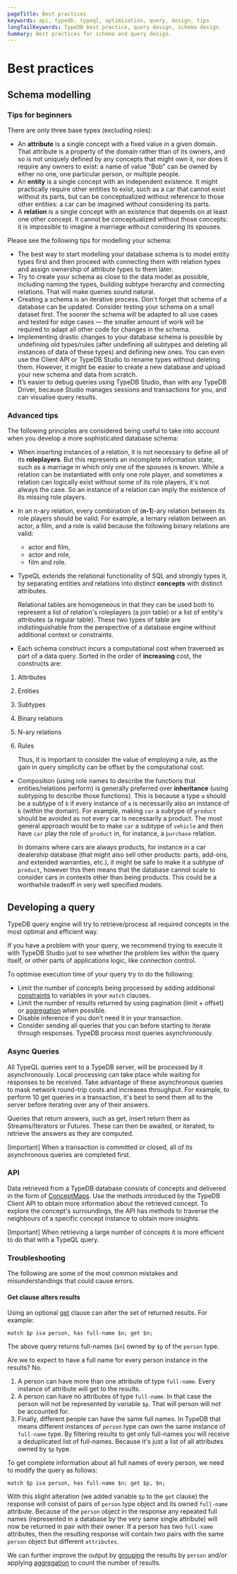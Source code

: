 ```yaml
---
pageTitle: Best practices
keywords: api, typedb, typeql, optimization, query, design, tips
longTailKeywords: TypeDB best practice, query design, schema design
Summary: Best practices for schema and query design.
---
```


# Best practices

## Schema modelling

### Tips for beginners

There are only three base types (excluding roles):

* An **attribute** is a single concept with a fixed value in a given domain. That attribute is a property of the domain rather than of its 
  owners, and so is not uniquely defined by any concepts that might own it, nor does it require any owners to exist: a name of value "Bob" can be owned by either no one, one particular person, or multiple people.
* An **entity** is a single concept with an independent existence. It might practically require other entities to 
  exist, such as a car that cannot exist without its parts, but can be conceptualized without reference to those 
  other entities: a car can be imagined without considering its parts.
* A **relation** is a single concept with an existence that depends on at least one other concept. It cannot be 
  conceptualized without those concepts: it is impossible to imagine a marriage without considering its spouses.

Please see the following tips for modelling your schema:

* The best way to start modelling your database schema is to model entity types first and then proceed with connecting 
  them with relation types and assign ownership of attribute types to them later.
* Try to create your schema as close to the data model as possible, including naming the types, building subtype 
  hierarchy and connecting relations. That will make queries sound natural.
* Creating a schema is an iterative process. Don't forget that schema of a database can be updated. Consider testing your schema on a 
  small dataset first. The sooner the schema will be adapted to all use cases and tested for edge cases — the 
  smaller amount of work will be required to adapt all other code for changes in the schema.
* Implementing drastic changes to your database schema is possible by undefining old types/rules (after undefining 
  all subtypes and deleting all instances of data of these types) and defining new ones. You can even use the Client API 
  or TypeDB Studio to rename types without deleting them. However, it might be easier to create a new database and 
  upload your new schema and data from scratch.
* It’s easier to debug queries using TypeDB Studio, than with any TypeDB Driver, because Studio manages sessions 
  and transactions for you, and can visualise query results.

### Advanced tips

The following principles are considered being useful to take into account when you develop a more sophisticated 
database schema:

* When inserting instances of a relation, it is not necessary to define all of its **roleplayers**. But this 
  represents an incomplete information state, such as a marriage in which only one of the spouses is known. While a 
  relation can be instantiated with only one role player, and sometimes a relation can logically exist without some of its 
  role players, it's not always the case. So an instance of a relation can imply the existence of its missing role players.
* In an n-ary relation, every combination of (**n-1**)-ary relation between its role players should be valid.
  For example, a ternary relation between an actor, a film, and a role is valid because the following binary 
  relations are valid:
  * actor and film, 
  * actor and role, 
  * film and role.
* TypeQL extends the relational functionality of SQL and strongly types it, by separating entities and relations 
  into distinct **concepts** with distinct attributes. 

    Relational tables are homogeneous in that they can be used both to represent a list of relation's roleplayers 
    (a join table) or a list of entity's attributes (a regular table). These two types of table are indistinguishable 
    from the perspective of a database engine without additional context or constraints.

* Each schema construct incurs a computational cost when traversed as part of a data query. Sorted in the order of 
  **increasing** cost, the constructs are:

1. Attributes
2. Entities
3. Subtypes
4. Binary relations
5. N-ary relations
6. Rules

   Thus, it is important to consider the value of employing a rule, as the gain in query simplicity can be offset by
   the computational cost.

* Composition (using role names to describe the functions that entities/relations perform) is generally preferred over 
  **inheritance** (using subtyping to describe those functions). This is because a type `a` should be a subtype of 
  `b` if every instance of `a` is necessarily also an instance of `b` (within the domain). For example, making `car`
  a subtype of `product` should be avoided as not every car is necessarily a product. The most general approach 
  would be to make `car` a subtype of `vehicle` and then have `car` play the role of `product` in, for instance, a 
  `purchase` relation.

  In domains where cars are always products, for instance in a car dealership database (that might also sell 
  other products: parts, add-ons, and extended warranties, etc.), it might be safe to make it a subtype of 
  `product`, however this then means that the database cannot scale to consider cars in contexts other than being 
  products. This could be a worthwhile tradeoff in very well specified models.

## Developing a query

TypeDB query engine will try to retrieve/process all required concepts in the most optimal and efficient way.

If you have a problem with your query, we recommend trying to execute it with TypeDB Studio just to see whether 
the problem lies within the query itself, or other parts of applications logic, like connection control.

To optimise execution time of your query try to do the following:

* Limit the number of concepts being processed by adding additional [constraints](03-match.md#patterns-overview) to 
  variables in your `match` clauses.
* Limit the number of results returned by using pagination (limit + offset) or [aggregation](05-read.md#aggregation) 
  when possible.
* Disable inference if you don’t need it in your transaction. 
* Consider sending all queries that you can before starting to iterate through responses. TypeDB process most queries asynchronously.

### Async Queries

All TypeQL queries sent to a TypeDB server, will be processed by it asynchronously. Local 
processing can take place while waiting for responses to be received. Take advantage of these asynchronous queries 
to mask network round-trip costs and increases throughput. For example, to perform 10 get queries in a transaction, 
it's best to send them all to the server before iterating over any of their answers.

Queries that return answers, such as get, insert return them as Streams/Iterators or Futures. These can then be 
awaited, or iterated, to retrieve the answers as they are computed.

<div class="note">
[Important]
When a transaction is committed or closed, all of its asynchronous queries are completed first.
</div>

### API

Data retrieved from a TypeDB database consists of concepts and delivered in the form of 
[ConceptMaps](07-response.md#conceptmap). Use the methods introduced by the TypeDB Client API to obtain more 
information about the retrieved concept. To explore the concept's surroundings, the API has methods to traverse the 
neighbours of a specific concept instance to obtain more insights.

<div class="note">
[Important]
When retrieving a large number of concepts it is more efficient to do that with a TypeQL query.
</div>

### Troubleshooting

The following are some of the most common mistakes and misunderstandings that could cause errors.

#### Get clause alters results

Using an optional [get](05-read.md#get-query) clause can alter the set of returned results. For example:

<!-- test-ignore -->
```typeql 
match $p isa person, has full-name $n; get $n;
```

The above query returns full-names (`$n`) owned by `$p` of the `person` type. 

Are we to expect to have a full name for every person instance in the results? No.

1. A person can have more than one attribute of type `full-name`. Every instance of attribute will get to the results.
2. A person can have no attributes of type `full-name`. In that case the person will not be represented by variable 
   `$p`. That will person will not be accounted for.
3. Finally, different people can have the same full names. In TypeDB that means different instances of `person` type 
   can own the same instance of `full-name` type. By filtering results to get only full-names you will receive a
   deduplicated list of full-names. Because it's just a list of all attributes owned by `$p` type. 

To get complete information about all full names of every person, we need to modify the query as follows:

<!-- test-ignore -->
```typeql 
match $p isa person, has full-name $n; get $p, $n;
```

With this slight alteration (we added variable `$p` to the `get` clause) the response will consist of pairs of 
`person` type object and its owned `full-name` attribute. Because of the `person` object in the response any 
repeated full names (represented in a database by the very same single attribute) will now be returned in pair with 
their owner. If a person has two `full-name` attributes, then the resulting response will contain two pairs with the 
same `person` object but different `attributes`.

We can further improve the output by [grouping](05-read.md#group) the results by `person` and/or applying 
[aggregation](05-read.md#aggregation) to count the number of results.
